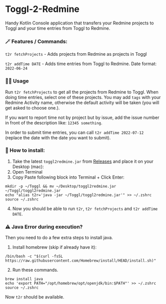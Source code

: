 # Toggl-2-Redmine

Handy Kotlin Console application that transfers your Redmine projects to Toggl and your time entries from Toggl to
Redmine.

### 🪄 Features / Commands:

`t2r fetchProjects` - Adds projects from Redmine as projects in Toggl

`t2r addTime DATE` - Adds time entries from Toggl to Redmine. Date format: `2022-06-24`

### 🧑‍💻 Usage

Run `t2r fetchProjects` to get all the projects from Redmine to Toggl. When doing time entries, select one of these
projects. You may add `tags` with your Redmine Activity name, otherwise the default activity will be taken (you will get
asked to choose one.).

If you want to report time not by project but by issue, add the issue number in front of the description
like: `12345 something`.

In order to submit time entries, you can call `t2r addTime 2022-07-12` (replace the date with the date you want to
submit).



### 🚧 How to install:

1. Take the latest `toggl2redmine.jar` from [Releases](https://github.com/yannickpulver/toggl-to-redmine/releases) and place it on your Desktop (mac):
2. Open Terminal
3. Copy Paste following block into Terminal + Click Enter:

```
mkdir -p ~/Toggl && mv ~/Desktop/toggl2redmine.jar ~/Toggl/toggl2redmine.jar
echo "alias t2r='java -jar ~/Toggl/toggl2redmine.jar'" >> ~/.zshrc
source ~/.zshrc
```

4. Now you should be able to run `t2r`, `t2r fetchProjects` and `t2r addTime DATE`.


### ⚠️ Java Error during execution?

Then you need to do a few extra steps to install java. 
1. Install homebrew (skip if already have it):

```
/bin/bash -c "$(curl -fsSL https://raw.githubusercontent.com/Homebrew/install/HEAD/install.sh)"
```

2. Run these commands.

```
brew install java
echo 'export PATH="/opt/homebrew/opt/openjdk/bin:$PATH"' >> ~/.zshrc
source ~/.zshrc
   ```

Now `t2r` should be available. 